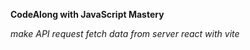 **CodeAlong with JavaScript Mastery**

_make API request_
_fetch data from server_
_react with vite_
